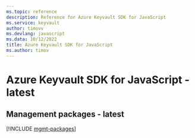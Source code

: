 ```yaml
---
ms.topic: reference
description: Reference for Azure Keyvault SDK for JavaScript
ms.service: keyvault
author: timovv
ms.devlang: javascript
ms.data: 10/12/2022
title: Azure Keyvault SDK for JavaScript
ms.author: timov
---
```

# Azure Keyvault SDK for JavaScript - latest

## Management packages - latest
[!INCLUDE [mgmt-packages](keyvault-mgmt-index.md)]